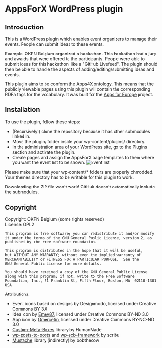 AppsForX WordPress plugin
========

Introduction
------------

This is a WordPress plugin which enables event organizers to manage their events.
People can submit ideas to these events.

Example: OKFN Belgium organized a hackathon. This hackathon had a jury and awards that were offered to the participants. 
People were able to submit ideas for this hackathon, like a "GitHub Livefeed". 
The plugin should then be able to handle the aspects of adding/editing/submitting ideas and events.

This plugin aims to be conform the [Apps4X](https://github.com/mmlab/apps4eu-vocabulary/) ontology.
This means that the publicly viewable pages using this plugin will contain the corresponding RDFa tags for the vocabulary.
It was built for the [Apps for Europe](http://appsforeurope.eu/) project.

Installation
------------

To use the plugin, follow these steps:
 * (Recursively!) clone the repository because it has other submodules linked in.
 * Move the plugin/ folder inside your wp-content/plugins/ directory. 
 * In the administration area of your WordPress site, go to the Plugins section and activate the plugin.
 * Create pages and assign the AppsForX page templates to them where you want the event list to be shown.
   ![Event list](http://i.imgur.com/ye9YOQc.png)
 
Please make sure that your wp-content/* folders are properly chmodded. 
Your themes directory has to be writable for this plugin to work.

Downloading the ZIP file won't work! GitHub doesn't automatically include the submodules.

Copyright
---------

Copyright: OKFN Belgium (some rights reserved)  
License: GPL2

    This program is free software; you can redistribute it and/or modify
    it under the terms of the GNU General Public License, version 2, as 
    published by the Free Software Foundation.
  
    This program is distributed in the hope that it will be useful,
    but WITHOUT ANY WARRANTY; without even the implied warranty of
    MERCHANTABILITY or FITNESS FOR A PARTICULAR PURPOSE.  See the
    GNU General Public License for more details.
  
    You should have received a copy of the GNU General Public License
    along with this program; if not, write to the Free Software
    Foundation, Inc., 51 Franklin St, Fifth Floor, Boston, MA  02110-1301  USA

Attributions:
 * Event icons based on designs by Designmodo, licensed under Creative Commons BY 3.0
 * Idea icon by [Emey87](http://emey87.deviantart.com/), licensed under Creative Commons BY-ND 3.0
 * App icon by [Omercetin](http://omercetin.deviantart.com/), licensed under Creative Commons BY-NC-ND 3.0
 * [Custom-Meta-Boxes](https://github.com/humanmade/Custom-Meta-Boxes) library by HumanMade
 * [wp-posts-to-posts](https://github.com/scribu/wp-posts-to-posts) and [wp-scb-framework](https://github.com/scribu/wp-scb-framework) by scribu
 * [Mustache](https://github.com/bobthecow/mustache.php) library (indirectly) by bobthecow
